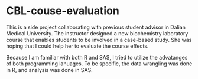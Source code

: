 # CBL-couse-evaluation

This is a side project collaborating with previous student advisor in Dalian Medical University. The instructor designed a new biochemistry laboratory course that enables students to be involved in a case-based study. She was hoping that I could help her to evaluate the course effects.

Because I am familiar with both R and SAS, I tried to utilize the advatanges of both programming lanuages. To be specific, the data wrangling was done in R, and analysis was done in SAS.
